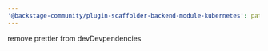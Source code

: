 ```yaml
---
'@backstage-community/plugin-scaffolder-backend-module-kubernetes': patch
---
```


remove prettier from devDevpendencies
